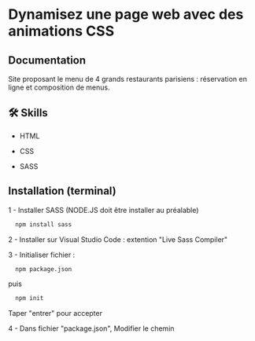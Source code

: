 
# Dynamisez une page web avec des animations CSS




## Documentation

Site proposant le menu de 4 grands restaurants parisiens : 
réservation en ligne et composition de menus.



## 🛠 Skills
- HTML

- CSS

- SASS

## Installation (terminal)

1 - Installer SASS (NODE.JS doit être installer au préalable)

```bash
  npm install sass
```
    
2 - Installer sur Visual Studio Code : extention "Live Sass Compiler"

3 - Initialiser fichier :

```bash
  npm package.json
```

puis

```bash
  npm init
```

Taper "entrer" pour accepter

4 - Dans fichier "package.json", Modifier le chemin <script> (adapter selon où se trouve votre fichier "style.css") :

```bash
"scripts": {
 "sass": "sass --watch ./main.scss:.public/css/style.css"
},
```
5 - Lancer sass :

```bash
  npm run sass
```

